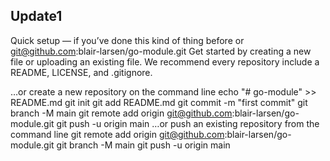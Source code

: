 ## Update1

Quick setup — if you’ve done this kind of thing before
or	
git@github.com:blair-larsen/go-module.git
Get started by creating a new file or uploading an existing file. We recommend every repository include a README, LICENSE, and .gitignore.

…or create a new repository on the command line
echo "# go-module" >> README.md
git init
git add README.md
git commit -m "first commit"
git branch -M main
git remote add origin git@github.com:blair-larsen/go-module.git
git push -u origin main
…or push an existing repository from the command line
git remote add origin git@github.com:blair-larsen/go-module.git
git branch -M main
git push -u origin main